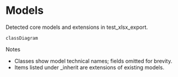 # Models

Detected core models and extensions in test_xlsx_export.

```mermaid
classDiagram
```

Notes
- Classes show model technical names; fields omitted for brevity.
- Items listed under _inherit are extensions of existing models.
